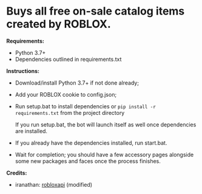 # Buys all free on-sale catalog items created by ROBLOX.

**Requirements:**
- Python 3.7+
- Dependencies outlined in requirements.txt



**Instructions:**
- Download/install Python 3.7+ if not done already;
- Add your ROBLOX cookie to config.json;
- Run setup.bat to install dependencies or 
    ```pip install -r requirements.txt```
    from the project directory
    
    If you run setup.bat, the bot will launch itself as well once dependencies are installed.
- If you already have the dependencies installed, run start.bat. 
- Wait for completion; you should have a few accessory pages alongside some new packages and faces once the process finishes.


**Credits:**
- iranathan: [robloxapi](https://github.com/iranathan/robloxapi) (modified)
